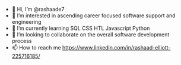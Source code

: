 - 👋 Hi, I’m @rashaade7
- 👀 I’m interested in ascending career focused software support and engineering
- 🌱 I’m currently learning SQL CSS HTL Javascript Python
- 💞️ I’m looking to collaborate on the overall software development process 
- 📫 How to reach me https://www.linkedin.com/in/rashaad-elliott-225716185/

<!---
rashaade7/rashaade7 is a ✨ special ✨ repository because its `README.md` (this file) appears on your GitHub profile.
You can click the Preview link to take a look at your changes.
--->
